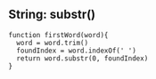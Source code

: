 ## String: substr()

```
function firstWord(word){
  word = word.trim()
  foundIndex = word.indexOf(' ')
  return word.substr(0, foundIndex)
}
```
